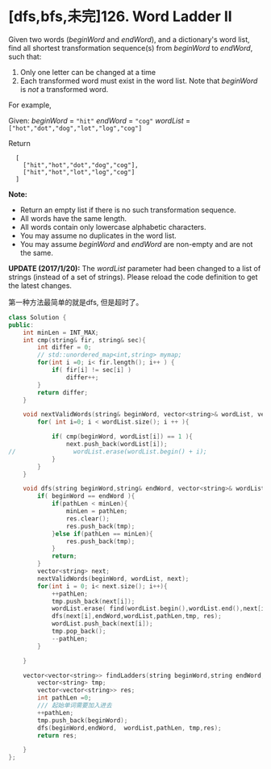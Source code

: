 # [dfs,bfs,未完]126.  Word Ladder II

Given two words (*beginWord* and *endWord*), and a dictionary's word list, find all shortest transformation sequence(s) from *beginWord* to *endWord*, such that:

1. Only one letter can be changed at a time
2. Each transformed word must exist in the word list. Note that *beginWord* is *not* a transformed word.

For example,

Given:
*beginWord* = `"hit"`
*endWord* = `"cog"`
*wordList* = `["hot","dot","dog","lot","log","cog"]`

Return

```
  [
    ["hit","hot","dot","dog","cog"],
    ["hit","hot","lot","log","cog"]
  ]
```

**Note:**

- Return an empty list if there is no such transformation sequence.
- All words have the same length.
- All words contain only lowercase alphabetic characters.
- You may assume no duplicates in the word list.
- You may assume *beginWord* and *endWord* are non-empty and are not the same.

**UPDATE (2017/1/20):**
The *wordList* parameter had been changed to a list of strings (instead of a set of strings). Please reload the code definition to get the latest changes.

第一种方法最简单的就是dfs, 但是超时了。

```cpp
class Solution {
public:
    int minLen = INT_MAX;
    int cmp(string& fir, string& sec){
        int differ = 0;
        // std::unordered_map<int,string> mymap;
        for(int i =0; i< fir.length(); i++ ) {
            if( fir[i] != sec[i] )
                differ++;
        }
        return differ;
    }

    void nextValidWords(string& beginWord, vector<string>& wordList, vector<string>& next){
        for( int i=0; i < wordList.size(); i ++ ){

            if( cmp(beginWord, wordList[i]) == 1 ){
                next.push_back(wordList[i]);
//                wordList.erase(wordList.begin() + i);
            }
        }
    }

    void dfs(string beginWord,string& endWord, vector<string>& wordList,int& pathLen, vector<string>& tmp,vector<vector<string>>& res ){
        if( beginWord == endWord ){
            if(pathLen < minLen){
                minLen = pathLen;
                res.clear();
                res.push_back(tmp);
            }else if(pathLen == minLen){
                res.push_back(tmp);
            }
            return;
        }
        vector<string> next;
        nextValidWords(beginWord, wordList, next);
        for(int i = 0; i< next.size(); i++){
            ++pathLen;
            tmp.push_back(next[i]);
            wordList.erase( find(wordList.begin(),wordList.end(),next[i]) );        /// 需要注意的是这里删除指定的元素
            dfs(next[i],endWord,wordList,pathLen,tmp, res);
            wordList.push_back(next[i]);                                            /// 然后这里又添加回来
            tmp.pop_back();
            --pathLen;
        }

    }

    vector<vector<string>> findLadders(string beginWord,string endWord, vector<string> wordList) {
        vector<string> tmp;
        vector<vector<string>> res;
        int pathLen =0;
        /// 起始单词需要加入进去
        ++pathLen;
        tmp.push_back(beginWord);
        dfs(beginWord,endWord,  wordList,pathLen, tmp,res);
        return res;

    }
};

```





